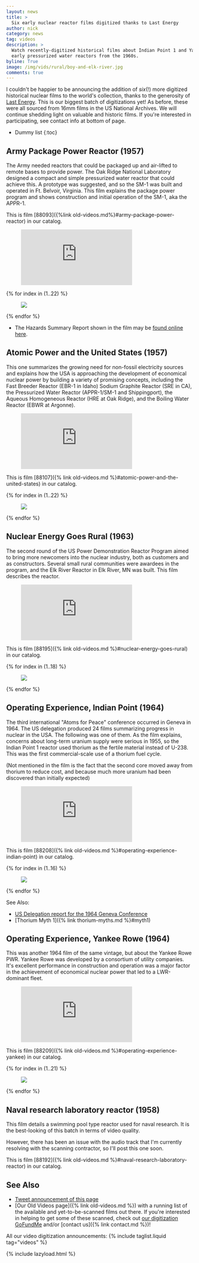 ```yaml
---
layout: news
title: >
  Six early nuclear reactor films digitized thanks to Last Energy
author: nick
category: news
tag: videos
description: >
  Watch recently-digitized historical films about Indian Point 1 and Yankee Rowe
  early pressurized water reactors from the 1960s.
byline: True
image: /img/vids/rural/boy-and-elk-river.jpg
comments: true
---
```


<div class="row">

<div class="col-md-8" markdown="1">

I couldn't be happier to be announcing the addition of *six*(!) more digitized
historical nuclear films to the world's collection, thanks to the generosity of
[Last Energy](https://www.lastenergy.com/). This is our biggest batch of
digitizations yet! As before, these were all sourced from 16mm films in
the US National Archives. We will continue shedding light on valuable and
historic films. If you're interested in participating, see contact info at
bottom of page.

<!-- prettier-ignore -->
- Dummy list
{:toc}

## Army Package Power Reactor (1957)

The Army needed reactors that could be packaged up and air-lifted to remote
bases to provide power. The Oak Ridge National Laboratory designed a compact and
simple pressurized water reactor that could achieve this. A prototype was
suggested, and so the SM-1 was built and operated in Ft. Belvoir, Virginia. This
film explains the package power program and shows construction and initial
operation of the SM-1, aka the APPR-1.

This is film [88093]({%link old-videos.md%}#army-package-power-reactor) in our catalog.

<figure>
<div class="ratio ratio-16x9">
<iframe src="https://www.youtube.com/embed/4NH2AUAnzf8?si=2xihJZqYBvU1H36k"
title="YouTube video player" frameborder="0" allow="accelerometer; autoplay;
clipboard-write; encrypted-media; gyroscope; picture-in-picture; web-share"
allowfullscreen></iframe>
</div>
</figure>

</div>
</div>

<div class="row">
<div class="col-md-12" markdown="1">

<div class="row">
 {% for index in (1..22) %} 
  <div class="col col-3 col-sm-4 col-xs-2 col-md-2 col-lg-2 col-xl-2 p-0">
    <figure class="figure p-0 m-0">
      <a
        href="/img/vids/army/434_18_army-{{index| prepend: '00' | slice: -2, 2 }}.jpg"
      >
        <img
          src="/img/vids/army/434_18_army-{{index | prepend: '00' | slice: -2, 2 }}.jpg"
          class="img-fluid p-0"
        />
      </a>
    </figure>
  </div>
 {% endfor %}
  </div>
</div>
</div>

<div class="row">
<div class="col-md-8" markdown="1">

- The Hazards Summary Report shown in the film may be [found online
  here](https://www.osti.gov/biblio/1089149).

## Atomic Power and the United States (1957)

This one summarizes the growing need for non-fossil electricity sources and
explains how the USA is approaching the development of economical nuclear power
by building a variety of promising concepts, including the Fast Breeder Reactor
(EBR-1 in Idaho) Sodium Graphite Reactor (SRE in CA), the Pressurized Water
Reactor (APPR-1/SM-1 and Shippingport), the Aqueous Homogeneous Reactor (HRE at
Oak Ridge), and the Boiling Water Reactor (EBWR at Argonne).

<figure>
<div class="ratio ratio-16x9">
<iframe src="https://www.youtube.com/embed/Zukgzn47_ec?si=fgXbqlzqCc23wHFz"
title="YouTube video player" frameborder="0" allow="accelerometer; autoplay;
clipboard-write; encrypted-media; gyroscope; picture-in-picture; web-share"
allowfullscreen></iframe>
</div>
</figure>

This is film [88107]({% link old-videos.md %}#atomic-power-and-the-united-states) in our catalog.

</div>
</div>
<div class="row">
<div class="col-md-12" markdown="1">

<div class="row">
 {% for index in (1..22) %} 
  <div class="col col-3 col-sm-4 col-xs-2 col-md-2 col-lg-2 col-xl-2 p-0">
    <figure class="figure p-0 m-0">
      <a
        href="/img/vids/atom_usa/434_48_usa-{{index| prepend: '00' | slice: -2, 2 }}.jpg"
      >
        <img
          src="/img/vids/atom_usa/434_48_usa-{{index | prepend: '00' | slice: -2, 2 }}.jpg"
          class="img-fluid p-0"
        />
      </a>
    </figure>
  </div>
 {% endfor %}
  </div>
</div>
</div>

<div class="row">
<div class="col-md-8" markdown="1">

## Nuclear Energy Goes Rural (1963)

The second round of the US Power Demonstration Reactor Program aimed to bring
more newcomers into the nuclear industry, both as customers and as constructors.
Several small rural communities were awardees in the program, and the Elk River
Reactor in Elk River, MN was built. This film describes the reactor.

<figure>
<div class="ratio ratio-16x9">
<iframe src="https://www.youtube.com/embed/Dft1fPWFgD8?si=kCsGL8gFksX_ZF8c"
title="YouTube video player" frameborder="0" allow="accelerometer; autoplay;
clipboard-write; encrypted-media; gyroscope; picture-in-picture; web-share"
allowfullscreen></iframe>
</div>
</figure>

This is film [88195]({% link old-videos.md %}#nuclear-energy-goes-rural) in our catalog.

</div>
</div>
<div class="row">
<div class="col-md-12" markdown="1">

<div class="row">
 {% for index in (1..18) %} 
  <div class="col col-3 col-sm-4 col-xs-2 col-md-2 col-lg-2 col-xl-2 p-0">
    <figure class="figure p-0 m-0">
      <a
        href="/img/vids/rural/434_225_rural-{{index| prepend: '00' | slice: -2, 2 }}.jpg"
      >
        <img
          src="/img/vids/rural/434_225_rural-{{index | prepend: '00' | slice: -2, 2 }}.jpg"
          class="img-fluid p-0"
        />
      </a>
    </figure>
  </div>
 {% endfor %}
  </div>
</div>
</div>

<div class="row">
<div class="col-md-8" markdown="1">

## Operating Experience, Indian Point (1964)

The third international "Atoms for Peace" conference occurred in Geneva in 1964.
The US delegation produced 24 films summarizing progress in nuclear in the USA.
The following was one of them. As the film explains, concerns about long-term
uranium supply were serious in 1955, so the Indian Point 1 reactor used thorium
as the fertile material instead of U-238. This was the first commercial-scale
use of a thorium fuel cycle.

(Not mentioned in the film is the fact that the second core moved away from
thorium to reduce cost, and because much more uranium had been discovered than
initially expected)

<figure>
<div class="ratio ratio-16x9">
<iframe src="https://www.youtube.com/embed/1sWqmPyoYxw?si=T0kSNzrpG7zFSALm"
title="YouTube video player" frameborder="0" allow="accelerometer; autoplay;
clipboard-write; encrypted-media; gyroscope; picture-in-picture; web-share"
allowfullscreen></iframe>
</div>
</figure>

This is film [88208]({% link old-videos.md %}#operating-experience-indian-point)
in our catalog.

</div>
</div>
<div class="row">
<div class="col-md-12" markdown="1">

<div class="row">
 {% for index in (1..16) %} 
  <div class="col col-3 col-sm-4 col-xs-2 col-md-2 col-lg-2 col-xl-2 p-0">
    <figure class="figure p-0 m-0">
      <a
        href="/img/vids/indianpoint/434_242_indianpoint-{{index| prepend: '00' | slice: -2, 2 }}.jpg"
      >
        <img
          src="/img/vids/indianpoint/434_242_indianpoint-{{index | prepend: '00' | slice: -2, 2 }}.jpg"
          class="img-fluid p-0"
        />
      </a>
    </figure>
  </div>
 {% endfor %}
  </div>
</div>
</div>

<div class="row">
<div class="col-md-8" markdown="1">

See Also:

- [US Delegation report for the 1964 Geneva
  Conference](https://www.osti.gov/biblio/4889610)
- [Thorium Myth 1]({% link thorium-myths.md %}#myth1)

## Operating Experience, Yankee Rowe (1964)

This was another 1964 film of the same vintage, but about the Yankee Rowe PWR.
Yankee Rowe was developed by a consortium of utility companies. It's excellent
performance in construction and operation was a major factor in the achievement
of economical nuclear power that led to a LWR-dominant fleet.

<figure>
<div class="ratio ratio-16x9">
<iframe src="https://www.youtube.com/embed/WSMGNuYIdY8?si=APmqInTDA9bjtmcx"
title="YouTube video player" frameborder="0" allow="accelerometer; autoplay;
clipboard-write; encrypted-media; gyroscope; picture-in-picture; web-share"
allowfullscreen></iframe>
</div>
</figure>

This is film [88209]({% link old-videos.md %}#operating-experience-yankee)
in our catalog.

</div>
</div>

<div class="row">
<div class="col-md-12" markdown="1">

<div class="row">
 {% for index in (1..21) %} 
  <div class="col col-3 col-sm-4 col-xs-2 col-md-2 col-lg-2 col-xl-2 p-0">
    <figure class="figure p-0 m-0">
      <a
        href="/img/vids/yankee/434_243_yankee-{{index| prepend: '00' | slice: -2, 2 }}.jpg"
      >
        <img
          src="/img/vids/yankee/434_243_yankee-{{index | prepend: '00' | slice: -2, 2 }}.jpg"
          class="img-fluid p-0"
        />
      </a>
    </figure>
  </div>
 {% endfor %}
  </div>
</div>
</div>

<div class="row">
<div class="col-md-8" markdown="1">

## Naval research laboratory reactor (1958)

This film details a swimming pool type reactor used for naval research.
It is the best-looking of this batch in terms of video quality.

However, there has been an issue with the audio track that I'm currently
resolving with the scanning contractor, so I'll post this one soon.

This is film [88192]({% link old-videos.md %}#naval-research-laboratory-reactor)
in our catalog.

## See Also

- [Tweet announcement of this page](https://twitter.com/whatisnuclear/status/1769151871045038147)
- [Our Old Videos page]({% link old-videos.md %}) with a running list of the
  available and yet-to-be-scanned films out there. If you're interested in helping
  to get some of these scanned, check out [our digitization
  GoFundMe](https://www.gofundme.com/f/the-digitization-of-old-nuclear-energy-videos)
  and/or [contact us]({% link contact.md %})!

All our video digitization announcements:
{% include taglist.liquid tag="videos" %}

</div>
</div>

{% include lazyload.html %}
